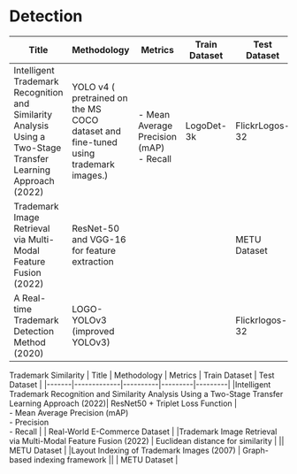 # Detection
| Title | Methodology | Metrics | Train Dataset | Test Dataset |
|-------|-------------|----------|---------|---------|
|Intelligent Trademark Recognition and Similarity Analysis Using a Two-Stage Transfer Learning Approach (2022)| YOLO v4 ( pretrained on the MS COCO dataset and fine-tuned using trademark images.) | <br>- Mean Average Precision (mAP) <br>- Recall | LogoDet-3k | FlickrLogos-32 |
|Trademark Image Retrieval via Multi-Modal Feature Fusion (2022) | ResNet-50 and VGG-16 for feature extraction| | |METU Dataset |
|A Real-time Trademark Detection Method (2020) | LOGO-YOLOv3 (improved YOLOv3) | | | Flickrlogos-32 |


Trademark Similarity
| Title | Methodology | Metrics | Train Dataset | Test Dataset |
|-------|-------------|----------|---------|---------|
|Intelligent Trademark Recognition and Similarity Analysis Using a Two-Stage Transfer Learning Approach (2022)| ResNet50 + Triplet Loss Function | <br>- Mean Average Precision (mAP) <br>- Precision <br>- Recall |  | Real-World E-Commerce Dataset |
|Trademark Image Retrieval via Multi-Modal Feature Fusion (2022) | Euclidean distance for similarity | || METU Dataset |
|Layout Indexing of Trademark Images (2007) | Graph-based indexing framework || | METU Dataset |
